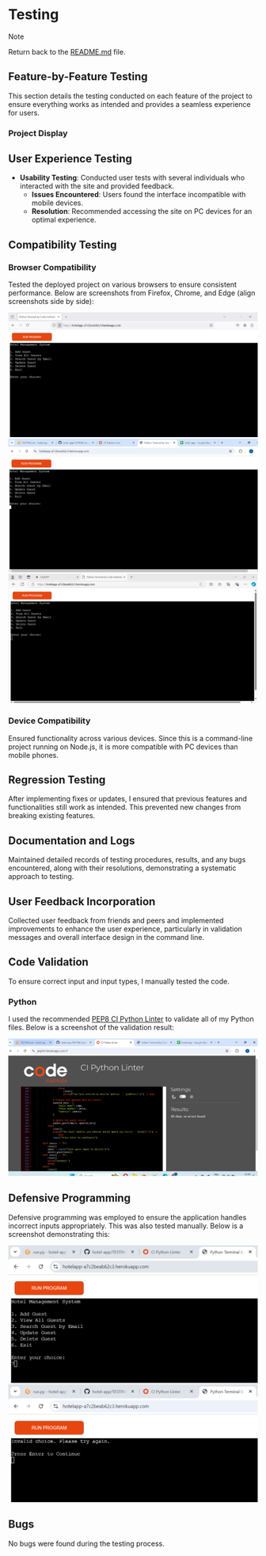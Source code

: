
# Testing

> [!NOTE]  
> Return back to the [README.md](README.md) file.

## Feature-by-Feature Testing

This section details the testing conducted on each feature of the project to ensure everything works as intended and provides a seamless experience for users.

### Project Display

## User Experience Testing

- **Usability Testing**: Conducted user tests with several individuals who interacted with the site and provided feedback. 
  - **Issues Encountered**: Users found the interface incompatible with mobile devices.
  - **Resolution**: Recommended accessing the site on PC devices for an optimal experience.
 
## Compatibility Testing

### Browser Compatibility

Tested the deployed project on various browsers to ensure consistent performance. Below are screenshots from Firefox, Chrome, and Edge (align screenshots side by side):

![Firefox](documentation/firefox-screenshot.png) ![Chrome](documentation/chrome-screenshot.png) ![Edge](documentation/edge-screenshot.png)

### Device Compatibility

Ensured functionality across various devices. Since this is a command-line project running on Node.js, it is more compatible with PC devices than mobile phones.

## Regression Testing

After implementing fixes or updates, I ensured that previous features and functionalities still work as intended. This prevented new changes from breaking existing features.

## Documentation and Logs

Maintained detailed records of testing procedures, results, and any bugs encountered, along with their resolutions, demonstrating a systematic approach to testing.

## User Feedback Incorporation

Collected user feedback from friends and peers and implemented improvements to enhance the user experience, particularly in validation messages and overall interface design in the command line.

## Code Validation

To ensure correct input and input types, I manually tested the code. 

### Python

I used the recommended [PEP8 CI Python Linter](https://pep8ci.herokuapp.com) to validate all of my Python files. Below is a screenshot of the validation result:

![Validation Screenshot](documentation/validation.png)

## Defensive Programming

Defensive programming was employed to ensure the application handles incorrect inputs appropriately. This was also tested manually. Below is a screenshot demonstrating this:

![Defensive Programming Screenshot](documentation/defence-1.png)
![Defensive Programming Screenshot](documentation/defence-2.png)

## Bugs

No bugs were found during the testing process.
 